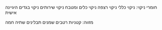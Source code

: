 חומרי ניקוי:
	ניקוי כללי
	ניקוי רצפה
	ניקוי כלים ומטבח
	ניקוי שירותים
	ניקוי בגדים
	היגיינה אישית


מזווה:
	קטניות
	רטבים
	שמנים
	תבלינים
	שתיה חמה
	
